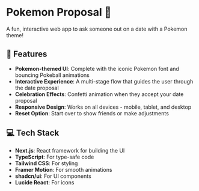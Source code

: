 # Pokemon Proposal 💖

A fun, interactive web app to ask someone out on a date with a Pokemon theme!

## 🌟 Features

- **Pokemon-themed UI**: Complete with the iconic Pokemon font and bouncing Pokeball animations
- **Interactive Experience**: A multi-stage flow that guides the user through the date proposal
- **Celebration Effects**: Confetti animation when they accept your date proposal
- **Responsive Design**: Works on all devices - mobile, tablet, and desktop
- **Reset Option**: Start over to show friends or make adjustments

## 💻 Tech Stack

- **Next.js**: React framework for building the UI
- **TypeScript**: For type-safe code
- **Tailwind CSS**: For styling
- **Framer Motion**: For smooth animations
- **shadcn/ui**: For UI components
- **Lucide React**: For icons

